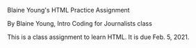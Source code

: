 Blaine Young's HTML Practice Assignment

By Blaine Young, Intro Coding for Journalists class

This is a class assignment to learn HTML. It is due Feb. 5, 2021.
